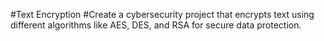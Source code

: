 #Text Encryption
#Create a cybersecurity project that
encrypts text using different algorithms
like AES, DES, and RSA for secure data
protection.